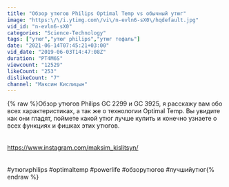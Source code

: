 ```yaml
---
title: "Обзор утюгов Philips Optimal Temp vs обычный утюг"
image: "https:\/\/i.ytimg.com\/vi\/n-evln6-sX0\/hqdefault.jpg"
vid_id: "n-evln6-sX0"
categories: "Science-Technology"
tags: ["утюг","утюг philips","утюг тефаль"]
date: "2021-06-14T07:45:21+03:00"
vid_date: "2019-06-03T14:47:08Z"
duration: "PT4M6S"
viewcount: "12529"
likeCount: "253"
dislikeCount: "7"
channel: "Максим Кислицын"
---
```

{% raw %}Обзор утюгов Philips GC 2299 и GC 3925, я расскажу вам обо всех характеристиках, а так же о технологии Optimal Temp. Вы увидите как они гладят, поймете какой утюг лучше купить и конечно узнаете о всех функциях и фишках этих утюгов.<br /><br /><br /><a rel="nofollow" target="blank" href="https://www.instagram.com/maksim_kislitsyn/">https://www.instagram.com/maksim_kislitsyn/</a><br /><br /><br />#утюгиphilips #optimaltemp #powerlife #обзорутюгов #лучшийутюг{% endraw %}
